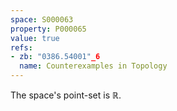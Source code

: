 ```yaml
---
space: S000063
property: P000065
value: true
refs:
- zb: "0386.54001"_6
  name: Counterexamples in Topology
---
```


The space's point-set is $\mathbb R$.
